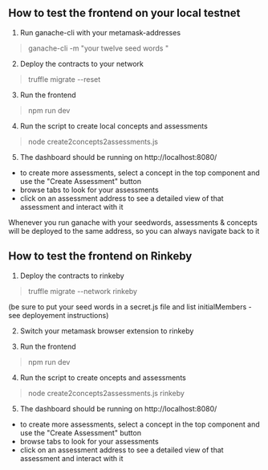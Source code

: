 ## How to test the frontend on your local testnet

1. Run ganache-cli with your metamask-addresses

> ganache-cli -m "your twelve seed words "

2. Deploy the contracts to your network

> truffle migrate --reset

3. Run the frontend

> npm run dev

4. Run the script to create local concepts and assessments

> node create2concepts2assessments.js 

5. The dashboard should be running on http://localhost:8080/

- to create more assessments, select a concept in the top component and use the "Create Assessment" button
- browse tabs to look for your assessments
- click on an assessment address to see a detailed view of that assessment and interact with it

Whenever you run ganache with your seedwords, assessments & concepts will be
deployed to the same address, so you can always navigate back to it 

## How to test the frontend on Rinkeby


1. Deploy the contracts to rinkeby

> truffle migrate --network rinkeby

(be sure to put your seed words in a secret.js file and list initialMembers - see deployement instructions)

2. Switch your metamask browser extension to rinkeby

3. Run the frontend

> npm run dev

4. Run the script to create oncepts and assessments

> node create2concepts2assessments.js rinkeby

5. The dashboard should be running on http://localhost:8080/

- to create more assessments, select a concept in the top component and use the "Create Assessment" button
- browse tabs to look for your assessments
- click on an assessment address to see a detailed view of that assessment and interact with it